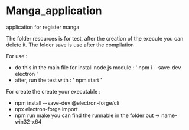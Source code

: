 # Manga_application
application for register manga

The folder resources is for test, after the creation of the execute you can delete it.
The folder save is use after the compilation

For use :
- do this in the main file for install node.js module : ' npm i --save-dev electron '
- after, run the test with : ' npm start '

For create the create your executable :
- npm install --save-dev @electron-forge/cli
- npx electron-forge import
- npm run make
you can find the runnable in the folder out -> name-win32-x64
